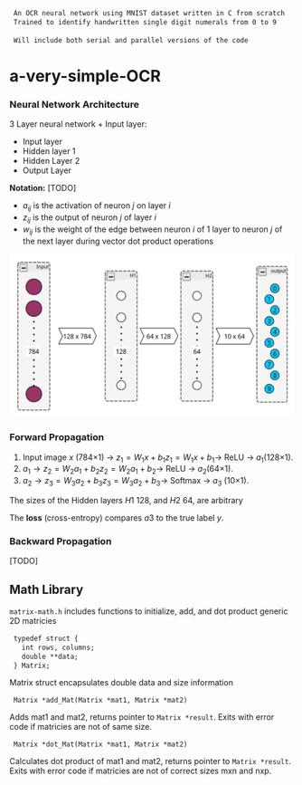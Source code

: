 ```
 An OCR neural network using MNIST dataset written in C from scratch
 Trained to identify handwritten single digit numerals from 0 to 9

 Will include both serial and parallel versions of the code
```

# a-very-simple-OCR

### Neural Network Architecture

3 Layer neural network + Input layer:
 - Input layer
 - Hidden layer 1
 - Hidden Layer 2
 - Output Layer

**Notation:** \[TODO]
- $a_{ij}$ is the activation of neuron $j$ on layer $i$
- $z_{ij}$ is the output of neuron $j$ of layer $i$
- $w_{ij}$ is the weight of the edge between neuron $i$ of 1 layer to neuron $j$ of the next layer during vector dot product operations

![Neural Network Architecture](imgs/nn-arch.png)

### Forward Propagation

1. Input image $x$ (784×1) → $z_1=W_1x+b_1z_1​=W_1​x+b_1$​ → ReLU → $a_1$​ (128×1).
2. $a_1 → z_2=W_2a_1+b_2z_2=W_2​a_1​+b_2$​ → ReLU → $a_2$​ (64×1).
3. $a_2​ → z_3=W_3a_2+b_3z_3​=W_3​a_2​+b_3​$ → Softmax → $a_3$ (10×1).    

The sizes of the Hidden layers $H1$ 128, and $H2$ 64, are arbitrary 

The **loss** (cross-entropy) compares $a3$ to the true label $y$.

### Backward Propagation

\[TODO]


## Math Library

`matrix-math.h` includes functions to initialize, add, and dot product generic 2D matricies


```
 typedef struct {
   int rows, columns;
   double **data;
 } Matrix;
```
Matrix struct encapsulates double data and size information

```
 Matrix *add_Mat(Matrix *mat1, Matrix *mat2)
```
Adds mat1 and mat2, returns pointer to `Matrix *result`.
Exits with error code if matricies are not of same size.

```
 Matrix *dot_Mat(Matrix *mat1, Matrix *mat2)
```
Calculates dot product of mat1 and mat2, returns pointer to `Matrix *result`.
Exits with error code if matricies are not of correct sizes mxn and nxp.
